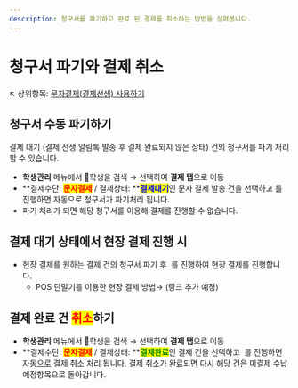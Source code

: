 ```yaml
---
description: 청구서를 파기하고 완료 된 결제를 취소하는 방법을 살펴봅니다.
---
```


# 청구서 파기와 결제 취소

↖ 상위항목: [문자결제(결제선생) 사용하기](./)

## 청구서 수동 파기하기

결제 대기 (결제 선생 알림톡 발송 후 결제 완료되지 않은 상태) 건의 청구서를 파기 처리 할 수 있습니다.

* **학생관리** 메뉴에서 학생을 검색 → 선택하여 **결제 탭**으로 이동
* **결제수단: **<mark style="color:red;">**문자결제**</mark>** / 결제상태: **<mark style="color:blue;">**결제대기**</mark>인 문자 결제 발송 건을 선택하고 <img src="../../.gitbook/assets/btn_결제취소 (1).png" alt="" data-size="line">를 진행하면 자동으로 청구서가 파기처리 됩니다.&#x20;
* 파기 처리가 되면 해당 청구서를 이용해 결제를 진행할 수 없습니다.

## 결제 대기 상태에서 현장 결제 진행 시

* 현장 결제를 원하는 결제 건의 청구서 파기 후 <img src="../../.gitbook/assets/btn_미납내역가져오기 (1).png" alt="" data-size="line"> 를 진행하여 현장 결제를 진행합니다.
  * POS 단말기를 이용한 현장 결제 방법→ (링크 추가 예정)&#x20;

## 결제 완료 건 <mark style="color:red;">취소</mark>하기

* **학생관리** 메뉴에서 학생을 검색 → 선택하여 **결제 탭**으로 이동
* **결제수단: **<mark style="color:red;">**문자결제**</mark>** / 결제상태: **<mark style="color:green;">**결제완료**</mark>인  결제 건을 선택하고 <img src="../../.gitbook/assets/btn_결제취소 (1).png" alt="" data-size="line"> 를 진행하면 자동으로 결제 취소 처리 됩니다. 결제 취소가 완료되면 다시 해당 건은 미결제 수납예정항목으로 돌아갑니다.
